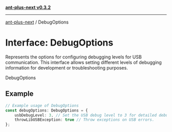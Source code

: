 [**ant-plus-next v0.3.2**](../README.md)

***

[ant-plus-next](../README.md) / DebugOptions

# Interface: DebugOptions

Represents the options for configuring debugging levels for USB communication.
This interface allows setting different levels of debugging information for development or troubleshooting purposes.

 DebugOptions

## Example

```ts
// Example usage of DebugOptions
const debugOptions: DebugOptions = {
    usbDebugLevel: 3, // Set the USB debug level to 3 for detailed debug output.
    throwLibUSBException: true // Throw exceptions on USB errors.
};
```
